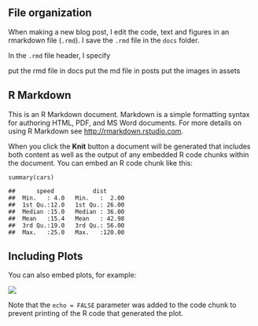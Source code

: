 ## File organization

When making a new blog post, I edit the code, text and figures in an
rmarkdown file (`.rmd`). I save the `.rmd` file in the `docs` folder.

In the `.rmd` file header, I specify

put the rmd file in docs put the md file in posts put the images in
assets

## R Markdown

This is an R Markdown document. Markdown is a simple formatting syntax
for authoring HTML, PDF, and MS Word documents. For more details on
using R Markdown see <http://rmarkdown.rstudio.com>.

When you click the **Knit** button a document will be generated that
includes both content as well as the output of any embedded R code
chunks within the document. You can embed an R code chunk like this:

    summary(cars)

    ##      speed           dist       
    ##  Min.   : 4.0   Min.   :  2.00  
    ##  1st Qu.:12.0   1st Qu.: 26.00  
    ##  Median :15.0   Median : 36.00  
    ##  Mean   :15.4   Mean   : 42.98  
    ##  3rd Qu.:19.0   3rd Qu.: 56.00  
    ##  Max.   :25.0   Max.   :120.00

## Including Plots

You can also embed plots, for example:

![](/assets/pressure-1.png)

Note that the `echo = FALSE` parameter was added to the code chunk to
prevent printing of the R code that generated the plot.
